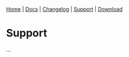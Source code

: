 [Home](/) | [Docs](/docs) | [Changelog](/changelog) | [Support](/support) | [Download](/download)

# Support

...
